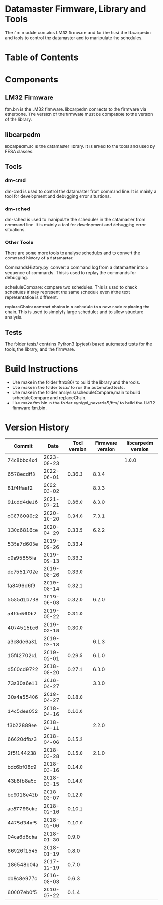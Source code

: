 # Datamaster Firmware, Library and Tools
The ftm module contains LM32 firmware and for the host the libcarpedm
and tools to control the datamaster and to manipulate the schedules.

# Table of Contents

# Components

## LM32 Firmware
ftm.bin is the LM32 firmware. libcarpedm connects to the firmware via
etherbone. The version of the firmware must be compatible to the version
of the library.

## libcarpedm
libcarpedm.so is the datamaster library. It is linked to the tools and
used by FESA classes.

## Tools
### dm-cmd
dm-cmd is used to control the datamaster from command line. It is mainly
a tool for development and debugging error situations.

### dm-sched
dm-sched is used to manipulate the schedules in the datamaster from
command line. It is mainly a tool for development and debugging error
situations.

### Other Tools
There are some more tools to analyse schedules and to convert the
command history of a datamaster.

CommandsHistory.py: convert a command log from a datamaster into a
sequence of commands. This is used to replay the commands for
debugging.

scheduleCompare: compare two schedules. This is used to check schedules
if they represent the same schedule even if the text representation is
different.

replaceChain: contract chains in a schedule to a new node replacing the
chain. This is used to simplyfy large schedules and to allow structure
analysis.

## Tests
The folder tests/ contains Python3 (pytest) based automated tests for
the tools, the library, and the firmware.

# Build Instructions
* Use make in the folder ftmx86/ to build the library and the tools.
* Use make in the folder tests/ to run the automated tests.
* Use make in the folder analysis/scheduleCompare/main to build
scheduleCompare and replaceChain.
* Use make ftm.bin in the folder syn/gsi_pexarria5/ftm/ to build the LM32
firmware ftm.bin.

# Version History

| Commit     | Date       | Tool version | Firmware version | libcarpedm version |
|------------|------------|--------------|------------------|--------------------|
| 74c8bbc4c4 | 2023-08-23 |              |                  | 1.0.0 |
| 6578ecdff3 | 2022-06-01 | 0.36.3       | 8.0.4            | |
| 81f4ffaaf2 | 2022-03-02 |              | 8.0.3            | |
| 91ddd4de16 | 2021-07-21 | 0.36.0       | 8.0.0            | |
| c0676086c2 | 2020-10-20 | 0.34.0       | 7.0.1            | |
| 130c6816ce | 2020-04-29 | 0.33.5       | 6.2.2            | |
| 535a7d603e | 2019-09-26 | 0.33.4       |                  | |
| c9a95855fa | 2019-09-13 | 0.33.2       |                  | |
| dc7551702e | 2019-08-26 | 0.33.0       |                  | |
| fa8496d6f9 | 2019-08-14 | 0.32.1       |                  | |
| 5585d1b738 | 2019-06-03 | 0.32.0       | 6.2.0            | |
| a4f0e569b7 | 2019-05-22 | 0.31.0       |                  | |
| 4074515bc6 | 2019-03-18 | 0.30.0       |                  | |
| a3e8de6a81 | 2019-03-18 |              | 6.1.3            | |
| 15f42702c1 | 2019-02-01 | 0.29.5       | 6.1.0            | |
| d500cd9722 | 2018-08-20 | 0.27.1       | 6.0.0            | |
| 73a30a6e11 | 2018-04-27 |              | 3.0.0            | |
| 30a4a55406 | 2018-04-27 | 0.18.0       |                  | |
| 14d5dea052 | 2018-04-16 | 0.16.0       |                  | |
| f3b22889ee | 2018-04-11 |              | 2.2.0            | |
| 66620dfba3 | 2018-04-06 | 0.15.2       |                  | |
| 2f5f144238 | 2018-03-28 | 0.15.0       | 2.1.0            | |
| bdc6bf08d9 | 2018-03-16 | 0.14.0       |                  | |
| 43b8fb8a5c | 2018-03-15 | 0.14.0       |                  | |
| bc9018e42b | 2018-03-07 | 0.12.0       |                  | |
| ae87795cbe | 2018-02-16 | 0.10.1       |                  | |
| 4475d34ef5 | 2018-02-06 | 0.10.0       |                  | |
| 04ca6d8cba | 2018-01-30 | 0.9.0        |                  | |
| 66926f1545 | 2018-01-19 | 0.8.0        |                  | |
| 186548b04a | 2017-12-19 | 0.7.0        |                  | |
| cb8c8e977c | 2016-08-03 | 0.6.3        |                  | |
| 60007eb0f5 | 2016-07-22 | 0.1.4        |                  | |
